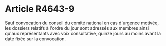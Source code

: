 # Article R4643-9

  
Sauf convocation du conseil du comité national en cas d'urgence motivée, les dossiers relatifs à l'ordre du jour sont adressés aux membres ainsi qu'aux représentants avec voix consultative, quinze jours au moins avant la date fixée sur la convocation.